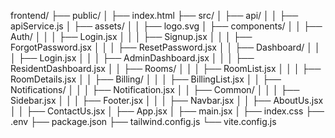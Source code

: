 frontend/
├── public/
│   ├── index.html
├── src/
│   ├── api/
│   │   ├── apiService.js
│   ├── assets/
│   │   ├── logo.svg
│   ├── components/
│   │   ├── Auth/
│   │   │   ├── Login.jsx
│   │   │   ├── Signup.jsx
│   │   │   ├── ForgotPassword.jsx
│   │   │   ├── ResetPassword.jsx
│   │   ├── Dashboard/
│   │   │   ├── Login.jsx
│   │   │   ├── AdminDashboard.jsx
│   │   │   ├── ResidentDashboard.jsx
│   │   ├── Rooms/
│   │   │   ├── RoomList.jsx
│   │   │   ├── RoomDetails.jsx
│   │   ├── Billing/
│   │   │   ├── BillingList.jsx
│   │   ├── Notifications/
│   │   │   ├── Notification.jsx
│   │   ├── Common/
│   │   │   ├── Sidebar.jsx
│   │   │   ├── Footer.jsx
│   │   │   ├── Navbar.jsx
│   │   ├── AboutUs.jsx
│   │   ├── ContactUs.jsx
│   ├── App.jsx
│   ├── main.jsx
│   ├── index.css
├── .env
├── package.json
├── tailwind.config.js
└── vite.config.js
